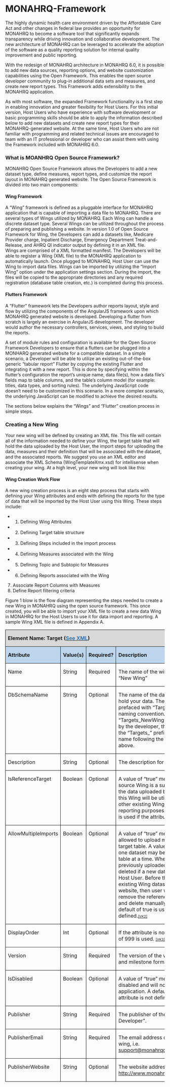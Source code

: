 MONAHRQ-Framework
=================

The highly dynamic health care environment driven by the Affordable Care Act and other changes in federal law provides an opportunity for MONAHRQ to become a software tool that significantly expands transparency while driving innovation and collaborative development. The new architecture of MONAHRQ can be leveraged to accelerate the adoption of the software as a quality reporting solution for internal quality improvement and public reporting. 

With the redesign of MONAHRQ architecture in MONAHRQ 6.0, it is possible to add new data sources, reporting options, and website customization capabilities using the Open Framework. This enables the open source developer community to plug-in additional data sets and measures, and create new report types. This Framework adds extensibility to the MONAHRQ application.

As with most software, the expanded Framework functionality is a first step in enabling innovation and greater flexibility for Host Users. For this initial version, Host Users who have experience with software development or basic programming skills should be able to apply the information described below to add new datasets and create new report types for their MONAHRQ-generated website. At the same time, Host Users who are not familiar with programming and related technical issues are encouraged to team with an IT professional or developer who can assist them with using the Framework included with MONAHRQ 6.0. 

### What is MOANHRQ Open Source Framework?
MONAHRQ Open Source Framework allows the Developers to add a new dataset type, define measures, report types, and customize the report layout in MONAHRQ generated website. The Open Source Framework is divided into two main components:

#### Wing Framework
A “Wing” framework is defined as a pluggable interface for MONAHRQ application that is capable of importing a data file to MONAHRQ. There are several types of Wings utilized by MONAHRQ. Each Wing can handle a discrete dataset type. Several Wings can be utilized throughout the process of preparing and publishing a website. In version 1.0 of Open Source Framework for Wing, the Developers can add a datasets like, Medicare Provider charge, Inpatient Discharge, Emergency Department Treat-and-Release, and AHRQ QI indicator output by defining it in an XML file.   
Wings are comprised of a XML formatted manifest. The Developers will be able to register a Wing (XML file) to the MONAHRQ application to automatically launch. Once plugged to MONAHRQ, Host User can use the Wing to import data files. 
Wings can be imported by utilizing the “Import Wing” option under the application settings section. During the import, the files will be copied to the appropriate directories and any required registration (database table creation, etc.) is completed during this process.

#### Flutters Framework

A “Flutter” framework lets the Developers author reports layout, style and flow by utilizing the components of the AngularJS framework upon which MONAHRQ generated website is developed. Developing a flutter from scratch is largely an exercise in AngularJS development. The developer would author the necessary controllers, services, views, and styling to build the reports. 

A set of module rules and configuration is available for the Open Source Framework Developers to ensure that a flutters can be plugged into a MONHARQ generated website for a compatible dataset. 
In a simple scenario, a Developer will be able to utilize an existing out-of-the-box generic “tabular report” Flutter by copying the existing Flutter and integrating it with a new report. This is done by specifying within the flutter’s configuration the report’s unique name, data file(s), how a data file’s fields map to table columns, and the table’s column model (for example: titles, data types, and sorting rules). The underlying JavaScript code doesn’t need to be customized in this scenario. In a more complex scenario, the underlying JavaScript can be modified to achieve the desired results.

The sections below explains the “Wings” and “Flutter” creation process in simple steps.

### Creating a New Wing
Your new wing will be defined by creating an XML file. This file will contain all of the information needed to define your Wing, the target table that will hold the data uploaded by the Host User, the import steps for uploading the data, measures and their definition that will be associated with the dataset, and the associated reports. We suggest you use an XML editor and associate the XML Schema (WingTemplateXmx.xsd) for intellisense when creating your wing. At a high level, your new wing will look like this:
<?xml version="1.0" encoding="utf-8" ?>
<Target>
  <Columns />
  <ImportSteps />
  <Measures />
  <Reports />
</Target>

#### Wing Creation Work Flow
A new wing creation process is an eight step process that starts with defining your Wing attributes and ends with defining the reports for the type of data that will be imported by the Host User using this Wing. These steps include:
* 1.	Defining Wing Attributes
* 2.	Defining Target table structure
* 3.	Defining Steps included in the import process
* 4.	Defining Measures associated with the Wing
* 5.	Defining Topic and Subtopic for Measures
* 6.	Defining Reports associated with the Wing
7.	Associate Report Columns with Measures
8.	Define Report filtering criteria

Figure 1 blow is the flow diagram representing the steps needed to create a new Wing in MONAHRQ using the open source framework. This once created, you will be able to import your XML file to create a new data Wing in MONAHRQ for the Host Users to use it for data import and reporting. A sample Wing XML file is defined in Appendix A.


<table class=MsoTableGrid border=1 cellspacing=0 cellpadding=0
 style='border-collapse:collapse;border:none'>
 <tr>
  <td width=623 colspan=4 valign=top style='width:467.5pt;border:solid windowtext 1.0pt;
  background:#D9D9D9;padding:0in 5.4pt 0in 5.4pt'>
  <p class=MsoNormal style='line-height:normal'><b>Element Name: Target (</b><span
  style='color:#2E75B6'><a href="#Wing_Target_block" target="_blank"><b><span
  style='color:#2E75B6'>See XML</span></b></a></span><b>)</b></p>
  </td>
 </tr>
 <tr>
  <td width=145 valign=top style='width:108.6pt;border:solid windowtext 1.0pt;
  border-top:none;background:#BDD6EE;padding:0in 5.4pt 0in 5.4pt'>
  <p class=MsoNormal style='line-height:normal'><b>Attribute</b></p>
  </td>
  <td width=68 valign=top style='width:51.0pt;border-top:none;border-left:none;
  border-bottom:solid windowtext 1.0pt;border-right:solid windowtext 1.0pt;
  background:#BDD6EE;padding:0in 5.4pt 0in 5.4pt'>
  <p class=MsoNormal style='line-height:normal'><b>Value(s)</b></p>
  </td>
  <td width=120 valign=top style='width:90.1pt;border-top:none;border-left:
  none;border-bottom:solid windowtext 1.0pt;border-right:solid windowtext 1.0pt;
  background:#BDD6EE;padding:0in 5.4pt 0in 5.4pt'>
  <p class=MsoNormal style='line-height:normal'><b>Required?</b></p>
  </td>
  <td width=290 valign=top style='width:217.8pt;border-top:none;border-left:
  none;border-bottom:solid windowtext 1.0pt;border-right:solid windowtext 1.0pt;
  background:#BDD6EE;padding:0in 5.4pt 0in 5.4pt'>
  <p class=MsoNormal style='line-height:normal'><b>Description</b></p>
  </td>
 </tr>
 <tr>
  <td width=145 valign=top style='width:108.6pt;border:solid windowtext 1.0pt;
  border-top:none;padding:0in 5.4pt 0in 5.4pt'>
  <p class=MsoNormal style='line-height:normal'>Name</p>
  </td>
  <td width=68 valign=top style='width:51.0pt;border-top:none;border-left:none;
  border-bottom:solid windowtext 1.0pt;border-right:solid windowtext 1.0pt;
  padding:0in 5.4pt 0in 5.4pt'>
  <p class=MsoNormal style='line-height:normal'>String</p>
  </td>
  <td width=120 valign=top style='width:90.1pt;border-top:none;border-left:
  none;border-bottom:solid windowtext 1.0pt;border-right:solid windowtext 1.0pt;
  padding:0in 5.4pt 0in 5.4pt'>
  <p class=MsoNormal style='line-height:normal'>Required</p>
  </td>
  <td width=290 valign=top style='width:217.8pt;border-top:none;border-left:
  none;border-bottom:solid windowtext 1.0pt;border-right:solid windowtext 1.0pt;
  padding:0in 5.4pt 0in 5.4pt'>
  <p class=MsoNormal style='line-height:normal'>The name of the wing target
  dataset, i.e. “New Wing”</p>
  </td>
 </tr>
 <tr>
  <td width=145 valign=top style='width:108.6pt;border:solid windowtext 1.0pt;
  border-top:none;padding:0in 5.4pt 0in 5.4pt'>
  <p class=MsoNormal style='line-height:normal'>DbSchemaName</p>
  </td>
  <td width=68 valign=top style='width:51.0pt;border-top:none;border-left:none;
  border-bottom:solid windowtext 1.0pt;border-right:solid windowtext 1.0pt;
  padding:0in 5.4pt 0in 5.4pt'>
  <p class=MsoNormal style='line-height:normal'>String</p>
  </td>
  <td width=120 valign=top style='width:90.1pt;border-top:none;border-left:
  none;border-bottom:solid windowtext 1.0pt;border-right:solid windowtext 1.0pt;
  padding:0in 5.4pt 0in 5.4pt'>
  <p class=MsoNormal style='line-height:normal'>Optional</p>
  </td>
  <td width=290 valign=top style='width:217.8pt;border-top:none;border-left:
  none;border-bottom:solid windowtext 1.0pt;border-right:solid windowtext 1.0pt;
  padding:0in 5.4pt 0in 5.4pt'>
  <p class=MsoNormal style='line-height:normal'>The name of the database table
  that will hold your data. The table name is typically prefaced with
  “Targets_” as part of the naming convention. For example, “Targets_NewWing”.
  If one is not provided by the developer, the system will prepend the
  “Targets_” prefix to the target dataset name following the conventions stated
  above.</p>
  </td>
 </tr>
 <tr>
  <td width=145 valign=top style='width:108.6pt;border:solid windowtext 1.0pt;
  border-top:none;padding:0in 5.4pt 0in 5.4pt'>
  <p class=MsoNormal style='line-height:normal'>Description</p>
  </td>
  <td width=68 valign=top style='width:51.0pt;border-top:none;border-left:none;
  border-bottom:solid windowtext 1.0pt;border-right:solid windowtext 1.0pt;
  padding:0in 5.4pt 0in 5.4pt'>
  <p class=MsoNormal style='line-height:normal'>String</p>
  </td>
  <td width=120 valign=top style='width:90.1pt;border-top:none;border-left:
  none;border-bottom:solid windowtext 1.0pt;border-right:solid windowtext 1.0pt;
  padding:0in 5.4pt 0in 5.4pt'>
  <p class=MsoNormal style='line-height:normal'>Optional</p>
  </td>
  <td width=290 valign=top style='width:217.8pt;border-top:none;border-left:
  none;border-bottom:solid windowtext 1.0pt;border-right:solid windowtext 1.0pt;
  padding:0in 5.4pt 0in 5.4pt'>
  <p class=MsoNormal style='line-height:normal'>The description for the wing
  target dataset.</p>
  </td>
 </tr>
 <tr>
  <td width=145 valign=top style='width:108.6pt;border:solid windowtext 1.0pt;
  border-top:none;padding:0in 5.4pt 0in 5.4pt'>
  <p class=MsoNormal style='line-height:normal'>IsReferenceTarget</p>
  </td>
  <td width=68 valign=top style='width:51.0pt;border-top:none;border-left:none;
  border-bottom:solid windowtext 1.0pt;border-right:solid windowtext 1.0pt;
  padding:0in 5.4pt 0in 5.4pt'>
  <p class=MsoNormal style='line-height:normal'>Boolean</p>
  </td>
  <td width=120 valign=top style='width:90.1pt;border-top:none;border-left:
  none;border-bottom:solid windowtext 1.0pt;border-right:solid windowtext 1.0pt;
  padding:0in 5.4pt 0in 5.4pt'>
  <p class=MsoNormal style='line-height:normal'>Optional</p>
  </td>
  <td width=290 valign=top style='width:217.8pt;border-top:none;border-left:
  none;border-bottom:solid windowtext 1.0pt;border-right:solid windowtext 1.0pt;
  padding:0in 5.4pt 0in 5.4pt'>
  <p class=MsoNormal style='line-height:normal'>A value of “true” means that
  the open source Wing is a supplementary wing and the data uploaded by the
  Host User using this Wing will be utilized in conjunction with other existing
  Wing target datasets for reporting purposes. A default value of false is used
  if the attribute is not <a>defined.</a><span class=MsoCommentReference><span
  style='font-size:8.0pt'><a class=msocomanchor id="_anchor_1"
  onmouseover="msoCommentShow('_anchor_1','_com_1')"
  onmouseout="msoCommentHide('_com_1')" href="#_msocom_1" language=JavaScript
  name="_msoanchor_1">[VK1]</a>&nbsp;</span></span></p>
  </td>
 </tr>
 <tr>
  <td width=145 valign=top style='width:108.6pt;border:solid windowtext 1.0pt;
  border-top:none;padding:0in 5.4pt 0in 5.4pt'>
  <p class=MsoNormal style='line-height:normal'>AllowMultipleImports</p>
  </td>
  <td width=68 valign=top style='width:51.0pt;border-top:none;border-left:none;
  border-bottom:solid windowtext 1.0pt;border-right:solid windowtext 1.0pt;
  padding:0in 5.4pt 0in 5.4pt'>
  <p class=MsoNormal style='line-height:normal'>Boolean</p>
  </td>
  <td width=120 valign=top style='width:90.1pt;border-top:none;border-left:
  none;border-bottom:solid windowtext 1.0pt;border-right:solid windowtext 1.0pt;
  padding:0in 5.4pt 0in 5.4pt'>
  <p class=MsoNormal style='line-height:normal'>Optional</p>
  </td>
  <td width=290 valign=top style='width:217.8pt;border-top:none;border-left:
  none;border-bottom:solid windowtext 1.0pt;border-right:solid windowtext 1.0pt;
  padding:0in 5.4pt 0in 5.4pt'>
  <p class=MsoNormal style='line-height:normal'>A value of “true” means the end
  user will be allowed to upload multiple datasets into the target table. A
  value of “false” means only one dataset may be loaded into the target table
  at a time. When set to true, then previously uploaded dataset is automatically
  deleted if a new data file is imported by the Host User. Before the import
  begins. If an existing Wing dataset is already linked to a website, then user
  will be prompted to remove the reference to the linked website and delete
  manually before trying upload.  A default of true is used if the attribute is
  not <a>defined.</a><span class=MsoCommentReference><span style='font-size:
  8.0pt'><a class=msocomanchor id="_anchor_2"
  onmouseover="msoCommentShow('_anchor_2','_com_2')"
  onmouseout="msoCommentHide('_com_2')" href="#_msocom_2" language=JavaScript
  name="_msoanchor_2">[VK2]</a>&nbsp;</span></span></p>
  </td>
 </tr>
 <tr>
  <td width=145 valign=top style='width:108.6pt;border:solid windowtext 1.0pt;
  border-top:none;padding:0in 5.4pt 0in 5.4pt'>
  <p class=MsoNormal style='line-height:normal'>DisplayOrder</p>
  </td>
  <td width=68 valign=top style='width:51.0pt;border-top:none;border-left:none;
  border-bottom:solid windowtext 1.0pt;border-right:solid windowtext 1.0pt;
  padding:0in 5.4pt 0in 5.4pt'>
  <p class=MsoNormal style='line-height:normal'>Int</p>
  </td>
  <td width=120 valign=top style='width:90.1pt;border-top:none;border-left:
  none;border-bottom:solid windowtext 1.0pt;border-right:solid windowtext 1.0pt;
  padding:0in 5.4pt 0in 5.4pt'>
  <p class=MsoNormal style='line-height:normal'>Optional</p>
  </td>
  <td width=290 valign=top style='width:217.8pt;border-top:none;border-left:
  none;border-bottom:solid windowtext 1.0pt;border-right:solid windowtext 1.0pt;
  padding:0in 5.4pt 0in 5.4pt'>
  <p class=MsoNormal style='line-height:normal'>If the attribute is not
  defined, a default value of 999 <a>is used. </a><span
  class=MsoCommentReference><span style='font-size:8.0pt'><a
  class=msocomanchor id="_anchor_3"
  onmouseover="msoCommentShow('_anchor_3','_com_3')"
  onmouseout="msoCommentHide('_com_3')" href="#_msocom_3" language=JavaScript
  name="_msoanchor_3">[VK3]</a>&nbsp;</span></span></p>
  </td>
 </tr>
 <tr>
  <td width=145 valign=top style='width:108.6pt;border:solid windowtext 1.0pt;
  border-top:none;padding:0in 5.4pt 0in 5.4pt'>
  <p class=MsoNormal style='line-height:normal'>Version</p>
  </td>
  <td width=68 valign=top style='width:51.0pt;border-top:none;border-left:none;
  border-bottom:solid windowtext 1.0pt;border-right:solid windowtext 1.0pt;
  padding:0in 5.4pt 0in 5.4pt'>
  <p class=MsoNormal style='line-height:normal'>String</p>
  </td>
  <td width=120 valign=top style='width:90.1pt;border-top:none;border-left:
  none;border-bottom:solid windowtext 1.0pt;border-right:solid windowtext 1.0pt;
  padding:0in 5.4pt 0in 5.4pt'>
  <p class=MsoNormal style='line-height:normal'>Required</p>
  </td>
  <td width=290 valign=top style='width:217.8pt;border-top:none;border-left:
  none;border-bottom:solid windowtext 1.0pt;border-right:solid windowtext 1.0pt;
  padding:0in 5.4pt 0in 5.4pt'>
  <p class=MsoNormal style='line-height:normal'>The version of the wing in a
  major, minor and milestone format, i.e. “1.0.0”.</p>
  </td>
 </tr>
 <tr>
  <td width=145 valign=top style='width:108.6pt;border:solid windowtext 1.0pt;
  border-top:none;padding:0in 5.4pt 0in 5.4pt'>
  <p class=MsoNormal style='line-height:normal'>IsDisabled</p>
  </td>
  <td width=68 valign=top style='width:51.0pt;border-top:none;border-left:none;
  border-bottom:solid windowtext 1.0pt;border-right:solid windowtext 1.0pt;
  padding:0in 5.4pt 0in 5.4pt'>
  <p class=MsoNormal style='line-height:normal'>Boolean</p>
  </td>
  <td width=120 valign=top style='width:90.1pt;border-top:none;border-left:
  none;border-bottom:solid windowtext 1.0pt;border-right:solid windowtext 1.0pt;
  padding:0in 5.4pt 0in 5.4pt'>
  <p class=MsoNormal style='line-height:normal'>Optional</p>
  </td>
  <td width=290 valign=top style='width:217.8pt;border-top:none;border-left:
  none;border-bottom:solid windowtext 1.0pt;border-right:solid windowtext 1.0pt;
  padding:0in 5.4pt 0in 5.4pt'>
  <p class=MsoNormal style='line-height:normal'>A value of “true” means the
  target wing is disabled and will not be displayed in the application. A
  default of false is used if the attribute is not defined.</p>
  </td>
 </tr>
 <tr>
  <td width=145 valign=top style='width:108.6pt;border:solid windowtext 1.0pt;
  border-top:none;padding:0in 5.4pt 0in 5.4pt'>
  <p class=MsoNormal style='line-height:normal'>Publisher</p>
  </td>
  <td width=68 valign=top style='width:51.0pt;border-top:none;border-left:none;
  border-bottom:solid windowtext 1.0pt;border-right:solid windowtext 1.0pt;
  padding:0in 5.4pt 0in 5.4pt'>
  <p class=MsoNormal style='line-height:normal'>String</p>
  </td>
  <td width=120 valign=top style='width:90.1pt;border-top:none;border-left:
  none;border-bottom:solid windowtext 1.0pt;border-right:solid windowtext 1.0pt;
  padding:0in 5.4pt 0in 5.4pt'>
  <p class=MsoNormal style='line-height:normal'>Required</p>
  </td>
  <td width=290 valign=top style='width:217.8pt;border-top:none;border-left:
  none;border-bottom:solid windowtext 1.0pt;border-right:solid windowtext 1.0pt;
  padding:0in 5.4pt 0in 5.4pt'>
  <p class=MsoNormal style='line-height:normal'>The publisher of the wing, i.e.
  “MONAHRQ Developer”.</p>
  </td>
 </tr>
 <tr>
  <td width=145 valign=top style='width:108.6pt;border:solid windowtext 1.0pt;
  border-top:none;padding:0in 5.4pt 0in 5.4pt'>
  <p class=MsoNormal style='line-height:normal'>PublisherEmail</p>
  </td>
  <td width=68 valign=top style='width:51.0pt;border-top:none;border-left:none;
  border-bottom:solid windowtext 1.0pt;border-right:solid windowtext 1.0pt;
  padding:0in 5.4pt 0in 5.4pt'>
  <p class=MsoNormal style='line-height:normal'>String</p>
  </td>
  <td width=120 valign=top style='width:90.1pt;border-top:none;border-left:
  none;border-bottom:solid windowtext 1.0pt;border-right:solid windowtext 1.0pt;
  padding:0in 5.4pt 0in 5.4pt'>
  <p class=MsoNormal style='line-height:normal'>Required</p>
  </td>
  <td width=290 valign=top style='width:217.8pt;border-top:none;border-left:
  none;border-bottom:solid windowtext 1.0pt;border-right:solid windowtext 1.0pt;
  padding:0in 5.4pt 0in 5.4pt'>
  <p class=MsoNormal style='line-height:normal'>The email address of the
  publisher of the wing, i.e. <a
  href="mailto:support@monahrqdeveloperExample.com">support@monahrqdeveloperExample.com</a>.</p>
  </td>
 </tr>
 <tr>
  <td width=145 valign=top style='width:108.6pt;border:solid windowtext 1.0pt;
  border-top:none;padding:0in 5.4pt 0in 5.4pt'>
  <p class=MsoNormal style='line-height:normal'>PublisherWebsite</p>
  </td>
  <td width=68 valign=top style='width:51.0pt;border-top:none;border-left:none;
  border-bottom:solid windowtext 1.0pt;border-right:solid windowtext 1.0pt;
  padding:0in 5.4pt 0in 5.4pt'>
  <p class=MsoNormal style='line-height:normal'>String</p>
  </td>
  <td width=120 valign=top style='width:90.1pt;border-top:none;border-left:
  none;border-bottom:solid windowtext 1.0pt;border-right:solid windowtext 1.0pt;
  padding:0in 5.4pt 0in 5.4pt'>
  <p class=MsoNormal style='line-height:normal'>Optional</p>
  </td>
  <td width=290 valign=top style='width:217.8pt;border-top:none;border-left:
  none;border-bottom:solid windowtext 1.0pt;border-right:solid windowtext 1.0pt;
  padding:0in 5.4pt 0in 5.4pt'>
  <p class=MsoNormal style='line-height:normal'>The website address for the
  publisher, i.e. <a name="OLE_LINK4"></a><a name="OLE_LINK3"></a><a
  href="http://www.monahrqdeveloperExample.com">http://www.monahrqdeveloperExample.com</a>.</p>
  </td>
 </tr>
</table>
